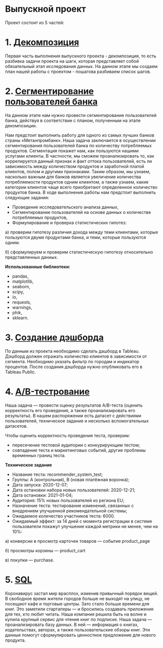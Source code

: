 # Выпускной проект

Проект состоит из 5 частей:

# 1. [Декомпозиция](https://github.com/OStonks/YandexPracticum/blob/main/final_project/decomposition.ipynb)
Первая часть выполнения выпускного проекта - декомпозиция, то есть разбивка задачи проекта на шаги, которая представляет собой обязательный этап исследования данных. На данном этапе мы создаем план нашей работы с проектом - пошагова разбиваем список шагов.

# 2. [Сегментирование пользователей банка](https://github.com/OStonks/YandexPracticum/blob/main/final_project/segmentation.ipynb)

На данном этапе нам нужно провести сегментирование пользователей банка, действуя в соответствии с планом, полученным на этапе декомпозиции.

Нам предстоит выполнить работу для одного из самых лучших банков страны «Метанпромбанк». Наша задача заключается в осуществлении сегментирования пользователей банка по количеству потребляемых продуктов. Сегментация покажет нам, как пользуются нашими услугами клиенты. В частности, мы сможем проанализировать то, как коррелируется данный признак и факт оттока пользователей, есть ли зависимость между количеством продуктов и заработной платой клиентов, полом и другими признаками. Таким образом, мы узнаем, насколько важным для банков является увеличение количества потребляемости продуктов одним клиентом, а также узнаем, какие категории клиентов чаще всего приобретают определенное количество продуктов банка.
В ходе выполнения работы нам предстоит выполнить следующие задания:
* Проведение исследовательского анализа данных,
* Сегментирование пользователей на основе данных о количестве потребляемых продуктов,
* Формулирование и проверка статистических гипотез:

а) проверим гипотезу различия дохода между теми клиентами, которые пользуются двумя продуктами банка, и теми, которые пользуются одним.

б) сформулируем и проверим статистическую гипотезу относительно представленных данных.

**Использованные библиотеки:**
* pandas,
* matplotlib,
* seaborn,
* scipy,
* io,
* requests,
* warnings,
* phik,
* sklearn.

# 3. [Создание дэшборда](https://public.tableau.com/app/profile/dmitry2405/viz/_16625714415270/Dashboard1)

По данным из проекта необходимо сделать дашборд в Tableau. Дэшборд должен отражать количество клиентов в зависимости от сегмента. Необходимо указать фильтр по городам и индикатор процентов. После создания дэшборда нужно опубликовать его в Tableau Public.

# 4. [A/B-тестрование](https://github.com/OStonks/YandexPracticum/blob/main/final_project/ab_project_marketing_events.ipynb)

Наша задача — провести оценку результатов A/B-теста (оценить корректность его проведения, а также проанализировать его результаты). В нашем распоряжении есть датасет с действиями пользователей, техническое задание и несколько вспомогательных датасетов.

Чтобы оценить корректность проведения теста, проверим:
* пересечение тестовой аудитории с конкурирующим тестом;
* совпадение теста и маркетинговых событий, другие проблемы временных границ теста.

**Техническое задание**
* Название теста: recommender_system_test;
* Группы: А (контрольная), B (новая платёжная воронка);
* Дата запуска: 2020-12-07;
* Дата остановки набора новых пользователей: 2020-12-21;
* Дата остановки: 2021-01-04;
* Аудитория: 15% новых пользователей из региона EU;
* Назначение теста: тестирование изменений, связанных с внедрением улучшенной рекомендательной системы;
* Ожидаемое количество участников теста: 6000.
* Ожидаемый эффект: за 14 дней с момента регистрации в системе пользователи покажут улучшение каждой метрики не менее, чем на 10%:

а) конверсии в просмотр карточек товаров — событие product_page

б) просмотры корзины — product_cart

в) покупки — purchase.


# 5. [SQL](https://github.com/OStonks/YandexPracticum/blob/main/final_project/SQL-3.ipynb)

Коронавирус застал мир врасплох, изменив привычный порядок вещей. В свободное время жители городов больше не выходят на улицу, не посещают кафе и торговые центры. Зато стало больше времени для книг. Это заметили стартаперы — и бросились создавать приложения для тех, кто любит читать.
Наша компания решила быть на волне и купила крупный сервис для чтения книг по подписке. Наша задача — проанализировать базу данных.
В ней — информация о книгах, издательствах, авторах, а также пользовательские обзоры книг. Эти данные помогут сформулировать ценностное предложение для нового продукта.
